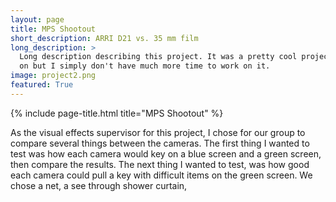 ```yaml
---
layout: page
title: MPS Shootout
short_description: ARRI D21 vs. 35 mm film
long_description: >
  Long description describing this project. It was a pretty cool project to work
  on but I simply don't have much more time to work on it.
image: project2.png
featured: True
---
```


{% include page-title.html title="MPS Shootout" %}

As the visual effects supervisor for this project, I chose for our group to
compare several things between the cameras. The first thing I wanted to test was
how each camera would key on a blue screen and a green screen, then compare the
results. The next thing I wanted to test, was how good each camera could pull a
key with difficult items on the green screen. We chose a net, a see through
shower curtain,
